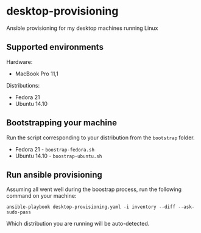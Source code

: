 # desktop-provisioning
Ansible provisioning for my desktop machines running Linux

## Supported environments
Hardware:
* MacBook Pro 11,1

Distributions:
* Fedora 21
* Ubuntu 14.10

## Bootstrapping your machine
Run the script corresponding to your distribution from the `bootstrap` folder.

* Fedora 21 - `boostrap-fedora.sh`
* Ubuntu 14.10 - `boostrap-ubuntu.sh`

## Run ansible provisioning
Assuming all went well during the boostrap process, run the following command on your machine:

    ansible-playbook desktop-provisioning.yaml -i inventory --diff --ask-sudo-pass

Which distribution you are running will be auto-detected.
